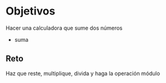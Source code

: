 # Objetivos

Hacer una calculadora que sume dos números
- suma

## Reto

Haz que reste, multiplique, divida y haga la operación módulo

